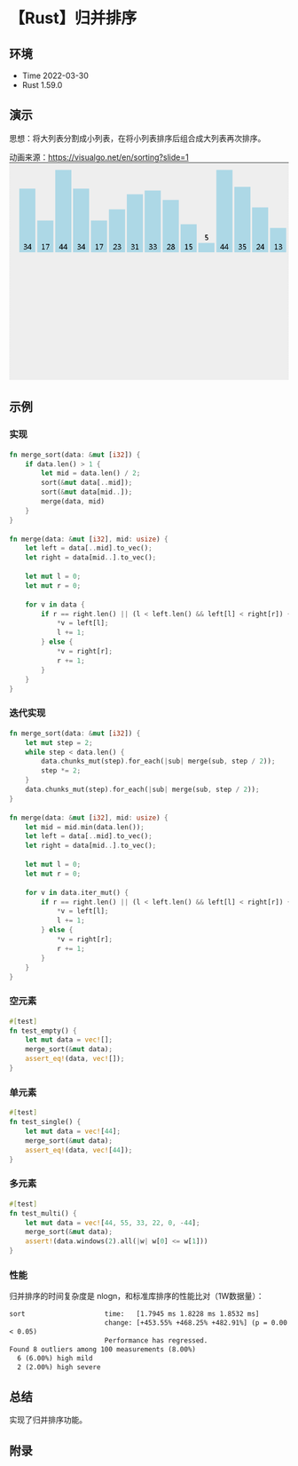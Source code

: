 # 【Rust】归并排序

## 环境

- Time 2022-03-30
- Rust 1.59.0

## 演示

思想：将大列表分割成小列表，在将小列表排序后组合成大列表再次排序。

动画来源：<https://visualgo.net/en/sorting?slide=1>
![归并排序][1]

## 示例

### 实现

```rust
fn merge_sort(data: &mut [i32]) {
    if data.len() > 1 {
        let mid = data.len() / 2;
        sort(&mut data[..mid]);
        sort(&mut data[mid..]);
        merge(data, mid)
    }
}

fn merge(data: &mut [i32], mid: usize) {
    let left = data[..mid].to_vec();
    let right = data[mid..].to_vec();

    let mut l = 0;
    let mut r = 0;

    for v in data {
        if r == right.len() || (l < left.len() && left[l] < right[r]) {
            *v = left[l];
            l += 1;
        } else {
            *v = right[r];
            r += 1;
        }
    }
}
```

### 迭代实现

```rust
fn merge_sort(data: &mut [i32]) {
    let mut step = 2;
    while step < data.len() {
        data.chunks_mut(step).for_each(|sub| merge(sub, step / 2));
        step *= 2;
    }
    data.chunks_mut(step).for_each(|sub| merge(sub, step / 2));
}

fn merge(data: &mut [i32], mid: usize) {
    let mid = mid.min(data.len());
    let left = data[..mid].to_vec();
    let right = data[mid..].to_vec();

    let mut l = 0;
    let mut r = 0;

    for v in data.iter_mut() {
        if r == right.len() || (l < left.len() && left[l] < right[r]) {
            *v = left[l];
            l += 1;
        } else {
            *v = right[r];
            r += 1;
        }
    }
}
```

### 空元素

```rust
#[test]
fn test_empty() {
    let mut data = vec![];
    merge_sort(&mut data);
    assert_eq!(data, vec![]);
}
```

### 单元素

```rust
#[test]
fn test_single() {
    let mut data = vec![44];
    merge_sort(&mut data);
    assert_eq!(data, vec![44]);
}
```

### 多元素

```rust
#[test]
fn test_multi() {
    let mut data = vec![44, 55, 33, 22, 0, -44];
    merge_sort(&mut data);
    assert!(data.windows(2).all(|w| w[0] <= w[1]))
}
```

### 性能

归并排序的时间复杂度是 nlogn，和标准库排序的性能比对（1W数据量）：

```text
sort                    time:   [1.7945 ms 1.8228 ms 1.8532 ms]
                        change: [+453.55% +468.25% +482.91%] (p = 0.00 < 0.05)
                        Performance has regressed.
Found 8 outliers among 100 measurements (8.00%)
  6 (6.00%) high mild
  2 (2.00%) high severe
```

## 总结

实现了归并排序功能。

## 附录

[1]: images/merge_sort.gif
